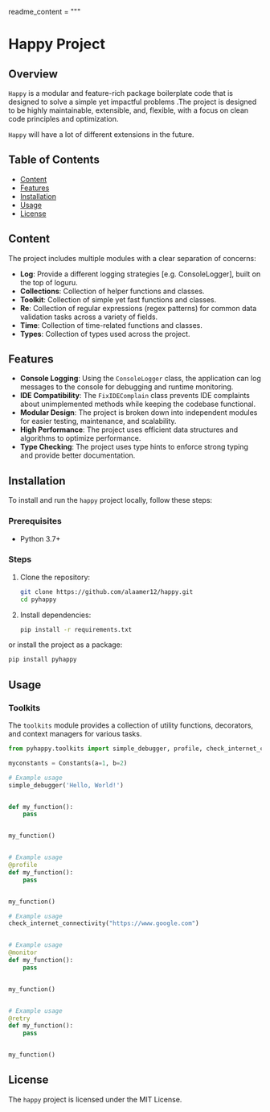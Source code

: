 readme_content = """

# Happy Project

## Overview

`Happy` is a modular and feature-rich package boilerplate code that is
designed to solve a simple yet impactful problems .The project is designed to be highly maintainable,
extensible, and, flexible,
with a focus on clean code principles
and optimization.

`Happy` will have a lot of different extensions in the future.

## Table of Contents


- [Content](#Content)
- [Features](#features)
- [Installation](#installation)
- [Usage](#usage)
- [License](#license)

## Content
The project includes multiple modules with a clear separation of concerns:

- **Log**: Provide a different logging strategies [e.g. ConsoleLogger], built on the top of loguru.
- **Collections**: Collection of helper functions and classes.
- **Toolkit**: Collection of simple yet fast functions and classes.
- **Re**: Collection of regular expressions (regex patterns) for common data validation tasks across a variety of fields.
- **Time**: Collection of time-related functions and classes.
- **Types**: Collection of types used across the project.

## Features
- **Console Logging**: Using the `ConsoleLogger` class, the application can log messages to the console for debugging
  and runtime monitoring.
- **IDE Compatibility**: The `FixIDEComplain` class prevents IDE complaints about unimplemented methods while keeping
  the codebase functional.
- **Modular Design**: The project is broken down into independent modules for easier testing, maintenance, and
  scalability.
- **High Performance**: The project uses efficient data structures and algorithms to optimize performance.
- **Type Checking**: The project uses type hints to enforce strong typing and provide better documentation.


## Installation

To install and run the `happy` project locally, follow these steps:

### Prerequisites

- Python 3.7+

### Steps

1. Clone the repository:
   ```bash
   git clone https://github.com/alaamer12/happy.git
   cd pyhappy
   ```

2. Install dependencies:
   ```bash
   pip install -r requirements.txt
   ```

or install the project as a package:

   ```bash
   pip install pyhappy
   ```
## Usage

### Toolkits

The `toolkits` module provides a collection of utility functions, decorators, and context managers for various tasks.

```python
from pyhappy.toolkits import simple_debugger, profile, check_internet_connectivity, monitor, Constants, retry

myconstants = Constants(a=1, b=2)

# Example usage
simple_debugger('Hello, World!')


def my_function():
    pass


my_function()


# Example usage
@profile
def my_function():
    pass


my_function()

# Example usage
check_internet_connectivity("https://www.google.com")


# Example usage
@monitor
def my_function():
    pass


my_function()


# Example usage
@retry
def my_function():
    pass


my_function()
```

## License

The `happy` project is licensed under the MIT License.